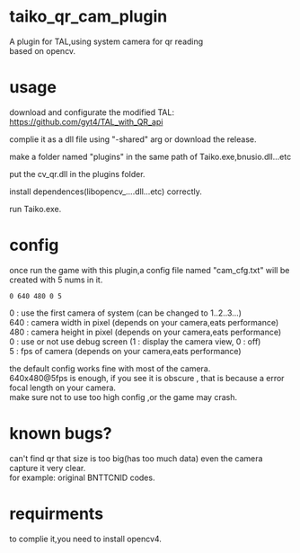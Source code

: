# taiko_qr_cam_plugin

A plugin for TAL,using system camera for qr reading  
based on opencv.

# usage

download and configurate the modified TAL: https://github.com/gyt4/TAL_with_QR_api

complie it as a dll file using "-shared" arg or download the release.

make a folder named "plugins" in the same path of Taiko.exe,bnusio.dll...etc

put the cv_qr.dll in the plugins folder.

install dependences(libopencv_....dll...etc) correctly.

run Taiko.exe.

# config

once run the game with this plugin,a config file named "cam_cfg.txt" will be created with 5 nums in it.  
```
0 640 480 0 5
```
0 : use the first camera of system (can be changed to 1..2..3...)  
640 : camera width in pixel (depends on your camera,eats performance)    
480 : camera height in pixel (depends on your camera,eats performance)  
0 : use or not use debug screen (1 : display the camera view, 0 : off)  
5 : fps of camera (depends on your camera,eats performance)  

the default config works fine with most of the camera.  
640x480@5fps is enough, if you see it is obscure , that is because a error focal length on your camera.  
make sure not to use too high config ,or the game may crash.

# known bugs?

can't find qr that size is too big(has too much data) even the camera capture it very clear.  
for example: original BNTTCNID codes.

# requirments

to complie it,you need to install opencv4.

